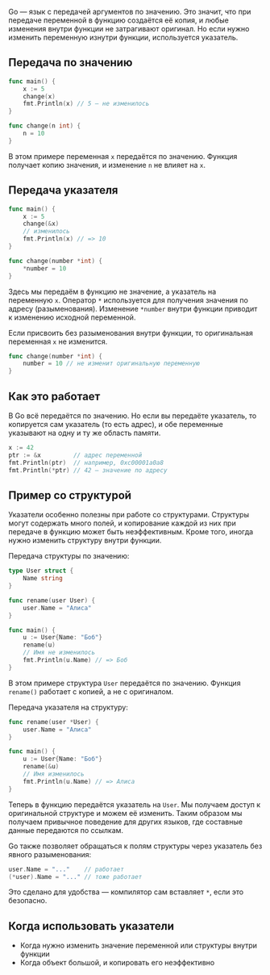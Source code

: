 Go — язык с передачей аргументов по значению. Это значит, что при передаче переменной в функцию создаётся её копия, и любые изменения внутри функции не затрагивают оригинал. Но если нужно изменить переменную изнутри функции, используется указатель.

## Передача по значению

```go
func main() {
	x := 5
	change(x)
	fmt.Println(x) // 5 — не изменилось
}

func change(n int) {
	n = 10
}
```

В этом примере переменная `x` передаётся по значению. Функция получает копию значения, и изменение `n` не влияет на `x`.

## Передача указателя

```go
func main() {
	x := 5
	change(&x)
	// изменилось
	fmt.Println(x) // => 10
}

func change(number *int) {
	*number = 10
}
```

Здесь мы передаём в функцию не значение, а указатель на переменную `x`. Оператор `*` используется для получения значения по адресу (разыменования). Изменение `*number` внутри функции приводит к изменению исходной переменной.

Если присвоить без разыменования внутри функции, то оригинальная переменная `x` не изменится.

```go
func change(number *int) {
	number = 10 // не изменит оригинальную переменную
}
```

## Как это работает

В Go всё передаётся по значению. Но если вы передаёте указатель, то копируется сам указатель (то есть адрес), и обе переменные указывают на одну и ту же область памяти.

```go
x := 42
ptr := &x         // адрес переменной
fmt.Println(ptr)  // например, 0xc00001a0a8
fmt.Println(*ptr) // 42 — значение по адресу
```

## Пример со структурой

Указатели особенно полезны при работе со структурами. Структуры могут содержать много полей, и копирование каждой из них при передаче в функцию может быть неэффективным. Кроме того, иногда нужно изменить структуру внутри функции.

Передача структуры по значению:

```go
type User struct {
	Name string
}

func rename(user User) {
	user.Name = "Алиса"
}

func main() {
	u := User{Name: "Боб"}
	rename(u)
	// Имя не изменилось
	fmt.Println(u.Name) // => Боб
}
```

В этом примере структура `User` передаётся по значению. Функция `rename()` работает с копией, а не с оригиналом.

Передача указателя на структуру:

```go
func rename(user *User) {
	user.Name = "Алиса"
}

func main() {
	u := User{Name: "Боб"}
	rename(&u)
	// Имя изменилось
	fmt.Println(u.Name) // => Алиса
}
```

Теперь в функцию передаётся указатель на `User`. Мы получаем доступ к оригинальной структуре и можем её изменить. Таким образом мы получаем привычное поведение для других языков, где составные данные передаются по ссылкам.

Go также позволяет обращаться к полям структуры через указатель без явного разыменования:

```go
user.Name = "..."    // работает
(*user).Name = "..." // тоже работает
```

Это сделано для удобства — компилятор сам вставляет `*`, если это безопасно.

## Когда использовать указатели

- Когда нужно изменить значение переменной или структуры внутри функции
- Когда объект большой, и копировать его неэффективно
